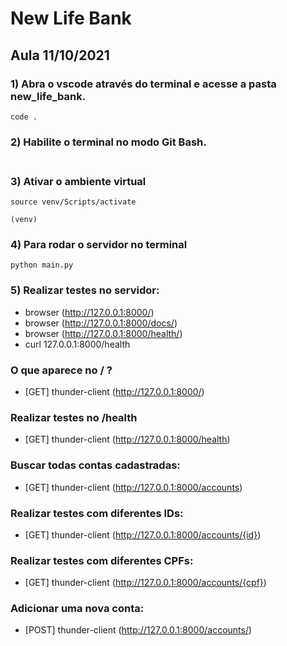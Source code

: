 # New Life Bank

## Aula 11/10/2021

### 1) Abra o vscode através do terminal e acesse a pasta new_life_bank.
```
code .
```
### 2) Habilite o terminal no modo Git Bash. <br/><br/>

### 3) Ativar o ambiente virtual
```
source venv/Scripts/activate
```
```(venv)  ```

### 4) Para rodar o servidor no terminal
```
python main.py
```

### 5) Realizar testes no servidor:
* browser (http://127.0.0.1:8000/)
* browser (http://127.0.0.1:8000/docs/)
* browser (http://127.0.0.1:8000/health/)
* curl 127.0.0.1:8000/health
### O que aparece  no / ?
* [GET]   thunder-client (http://127.0.0.1:8000/)
### Realizar testes no /health
* [GET]   thunder-client (http://127.0.0.1:8000/health)
### Buscar todas contas cadastradas:
* [GET]   thunder-client (http://127.0.0.1:8000/accounts)
### Realizar testes com diferentes IDs:
* [GET]   thunder-client (http://127.0.0.1:8000/accounts/{id})
### Realizar testes com diferentes CPFs:
* [GET]   thunder-client (http://127.0.0.1:8000/accounts/{cpf})
### Adicionar uma nova conta:
* [POST]  thunder-client (http://127.0.0.1:8000/accounts/)
